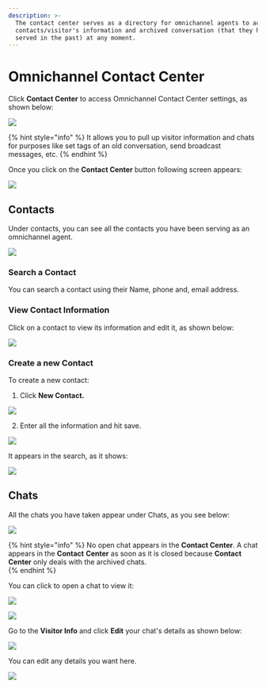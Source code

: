 ```yaml
---
description: >-
  The contact center serves as a directory for omnichannel agents to access
  contacts/visitor's information and archived conversation (that they have
  served in the past) at any moment.
---
```


# Omnichannel Contact Center

Click **Contact Center** to access Omnichannel Contact Center settings, as shown below:

![](../../../.gitbook/assets/image%20%28219%29.png)

{% hint style="info" %}
It allows you to pull up visitor information and chats for purposes like set tags of an old conversation, send broadcast messages, etc.
{% endhint %}

Once you click on the **Contact Center** button following screen appears:

![](../../../.gitbook/assets/image%20%28211%29.png)

## Contacts

Under contacts, you can see all the contacts you have been serving as an omnichannel agent.

![](../../../.gitbook/assets/image%20%28214%29.png)

### Search a Contact

You can search a contact using their Name, phone and, email address.

### View Contact Information

Click on a contact to view its information and edit it, as shown below:

![](../../../.gitbook/assets/image%20%28220%29.png)

### Create a new Contact

To create a new contact:

1. Click **New Contact.**

![](../../../.gitbook/assets/image%20%28212%29.png)

2. Enter all the information and hit save. 

![](../../../.gitbook/assets/image%20%28213%29.png)



It appears in the search, as it shows:

![](../../../.gitbook/assets/image%20%28221%29.png)

## Chats

All the chats you have taken appear under Chats, as you see below:

![](../../../.gitbook/assets/image%20%28190%29.png)

{% hint style="info" %}
No open chat appears in the **Contact Center**. A chat appears in the **Contact** **Center** as soon as it is closed because **Contact Center** only deals with the archived chats.   
{% endhint %}

You can click to open a chat to view it: 

![](../../../.gitbook/assets/image%20%28216%29.png)

![](../../../.gitbook/assets/image%20%28182%29.png)

Go to the **Visitor Info** and click **Edit** your chat's details as shown below:

![](../../../.gitbook/assets/image%20%28218%29.png)

You can edit any details you want here. 

![](../../../.gitbook/assets/image%20%28217%29.png)

